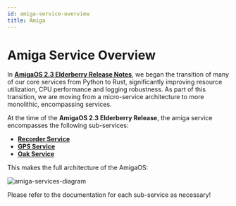 ```yaml
---
id: amiga-service-overview
title: Amiga
---
```


# Amiga Service Overview

In [**AmigaOS 2.3 Elderberry Release Notes**](/docs/release-notes/release-023/),
we began the transition of many of our core services from Python to Rust,
significantly improving resource utilization, CPU performance and logging robustness.
As part of this transition, we are moving from a micro-service architecture to
more monolithic, encompassing services.

At the time of the **AmigaOS 2.3 Elderberry Release**,
the amiga service encompasses the following sub-services:

- [**Recorder Service**](/docs/concepts/recorder_service)
- [**GPS Service**](/docs/concepts/gps_service)
- [**Oak Service**](/docs/concepts/oak_service)

This makes the full architecture of the AmigaOS:

![amiga-services-diagram](https://github.com/farm-ng/amiga-dev-kit/assets/39603677/68bff7a0-08df-48d2-b6ae-5155cf7ff1eb)

Please refer to the documentation for each sub-service as necessary!
